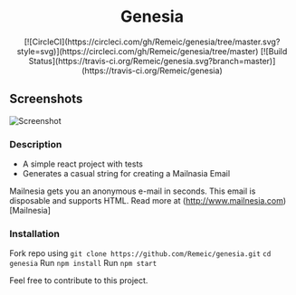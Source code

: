 <div align="center">
  <h1>Genesia</h1>
  [![CircleCI](https://circleci.com/gh/Remeic/genesia/tree/master.svg?style=svg)](https://circleci.com/gh/Remeic/genesia/tree/master)
  [![Build Status](https://travis-ci.org/Remeic/genesia.svg?branch=master)](https://travis-ci.org/Remeic/genesia)
</div>

## Screenshots
![Screenshot](https://github.com/musatech/genesia/blob/master/screenshot/genesia.gif "Optional Title")

### Description

- A simple react project with tests
- Generates a casual string for creating a Mailnasia Email

Mailnesia gets you an anonymous e-mail in seconds. This email is disposable and supports HTML.
Read more at (http://www.mailnesia.com)[Mailnesia]

### Installation

Fork repo using `git clone https://github.com/Remeic/genesia.git`
`cd genesia`
Run `npm install`
Run `npm start`

Feel free to contribute to this project.
